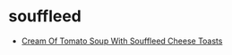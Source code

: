 # souffleed

 * [Cream Of Tomato Soup With Souffleed Cheese Toasts](../../index/c/cream-of-tomato-soup-with-souffleed-cheese-toasts-355878.json)
